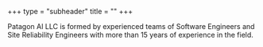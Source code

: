 +++
type = "subheader"
title = ""
+++

Patagon AI LLC is formed by experienced teams of Software Engineers and Site Reliability Engineers with more than 15 years of experience in the field.
